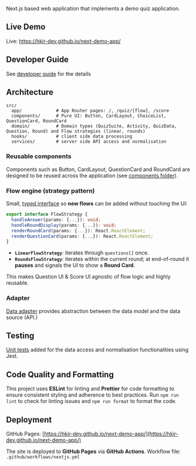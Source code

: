 Next.js based web application that implements a demo quiz application.

## Live Demo 

Live: https://hkir-dev.github.io/next-demo-app/

## Developer Guide

See [developer guide](/docs/development.md) for the details

## Architecture

```
src/
  app/             # App Router pages: /, /quiz/[flow], /score
  components/      # Pure UI: Button, CardLayout, ChoiceList, QuestionCard, RoundCard
  domain/          # Domain types (QuizSuite, Activity, QuizData, Question, Round) and Flow strategies (linear, rounds)
  hooks/           # client side data processing
  services/        # server side API access and normalisation
```
### Reusable components

Components such as Button, CardLayout, QuestionCard and RoundCard are designed to be reused across the application (see [components folder](/src/components/)).

### Flow engine (strategy pattern)

Small, [typed interface](/src/domain/flowStrategies.ts) so **new flows** can be added without touching the UI:

```ts
export interface FlowStrategy {
  handleAnswer(params: {...}): void;
  handleRoundDisplay(params: {...}): void;
  renderRoundCard(params: {...}): React.ReactElement;
  renderQuestionCard(params: {...}): React.ReactElement;
}
```

* **`LinearFlowStrategy`**: iterates through `questions[]` once.
* **`RoundsFlowStrategy`**: iterates within the current round; at end-of-round it **pauses** and signals the UI to show a **Round Card**. 

This makes Question UI & Score UI agnostic of flow logic and highly reusable.

### Adapter

[Data adapter](/src/services/apiToQuiz.ts) provides abstraction between the data model and the data source (API.) 

## Testing

[Unit tests](/test/services/) added for the data access and normalisation functionalities using Jest.

## Code Quality and Formatting

This project uses **ESLint** for linting and **Prettier** for code formatting to ensure consistent styling and adherence to best practices. Run `npm run lint` to check for linting issues and `npm run format` to format the code.

## Deployment

GitHub Pages: [https://hkir-dev.github.io/next-demo-app/](https://hkir-dev.github.io/next-demo-app/)

The site is deployed to **GitHub Pages** via **GitHub Actions**.
Workflow file: `.github/workflows/nextjs.yml`
